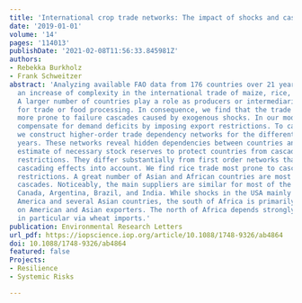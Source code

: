 ```yaml
---
title: 'International crop trade networks: The impact of shocks and cascades'
date: '2019-01-01'
volume: '14'
pages: '114013'
publishDate: '2021-02-08T11:56:33.845981Z'
authors:
- Rebekka Burkholz
- Frank Schweitzer
abstract: 'Analyzing available FAO data from 176 countries over 21 years, we observe
  an increase of complexity in the international trade of maize, rice, soy, and wheat.
  A larger number of countries play a role as producers or intermediaries, either
  for trade or food processing. In consequence, we find that the trade networks become
  more prone to failure cascades caused by exogenous shocks. In our model, countries
  compensate for demand deficits by imposing export restrictions. To capture these,
  we construct higher-order trade dependency networks for the different crops and
  years. These networks reveal hidden dependencies between countries and provide an
  estimate of necessary stock reserves to protect countries from cascading export
  restrictions. They differ substantially from first order networks that do not take
  cascading effects into account. We find rice trade most prone to cascading export
  restrictions. A great number of Asian and African countries are most exposed to
  cascades. Noticeably, the main suppliers are similar for most of the crops: USA,
  Canada, Argentina, Brazil, and India. While shocks in the USA mainly affect South
  America and several Asian countries, the south of Africa is primarily dependent
  on American and Asian exporters. The north of Africa depends strongly on Europe,
  in particular via wheat imports.'
publication: Environmental Research Letters
url_pdf: https://iopscience.iop.org/article/10.1088/1748-9326/ab4864
doi: 10.1088/1748-9326/ab4864
featured: false
Projects:
- Resilience
- Systemic Risks

---
```

